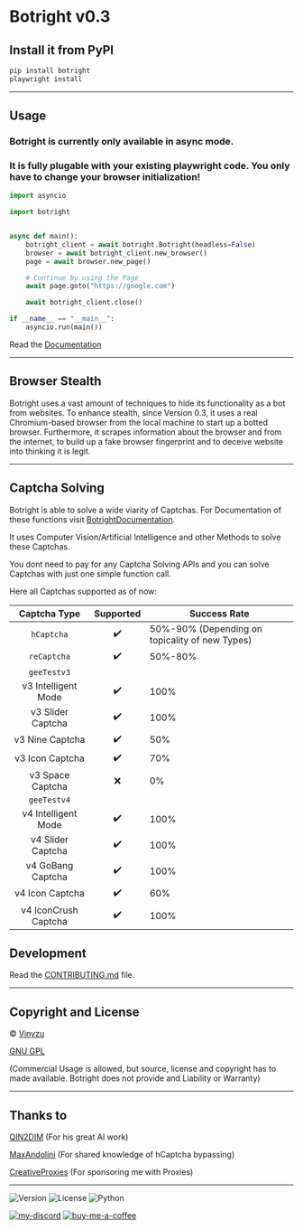 # Botright v0.3

## Install it from PyPI

```bash
pip install botright
playwright install
```

---

## Usage

### Botright is currently only available in async mode.
### It is fully plugable with your existing playwright code. You only have to change your browser initialization!

```py
import asyncio

import botright


async def main():
    botright_client = await botright.Botright(headless=False)
    browser = await botright_client.new_browser()
    page = await browser.new_page()

    # Continue by using the Page
    await page.goto("https://google.com")

    await botright_client.close()

if __name__ == "__main__":
    asyncio.run(main())
```

Read the [Documentation](https://botright.readthedocs.io/en/latest)

---

## Browser Stealth

Botright uses a vast amount of techniques to hide its functionality as a bot from websites.
To enhance stealth, since Version 0.3, it uses a real Chromium-based browser from the local machine to start up a botted browser.
Furthermore, it scrapes information about the browser and from the internet, to build up a fake browser fingerprint and to deceive website into thinking it is legit.

---

## Captcha Solving

Botright is able to solve a wide viarity of Captchas.
For Documentation of these functions visit [BotrightDocumentation](botright.md).

It uses Computer Vision/Artificial Intelligence and other Methods to solve these Captchas.

You dont need to pay for any Captcha Solving APIs and you can solve Captchas with just one simple function call.

Here all Captchas supported as of now:

| Captcha Type | Supported | Success Rate                                   |
|:--------------:|:--------------:|------------------------------------------------|
| `hCaptcha` | ✔️ | 50%-90% (Depending on topicality of new Types) |
| `reCaptcha` | ✔️ | 50%-80%                                        |
| `geeTestv3` |
| v3 Intelligent Mode | ✔️ | 100%                                           |
| v3 Slider Captcha | ✔️ | 100%                                           |
| v3 Nine Captcha | ✔️ | 50%                                            |
| v3 Icon Captcha | ✔️ | 70%                                            |
| v3 Space Captcha | ❌ | 0%                                             |
| `geeTestv4` |
| v4 Intelligent Mode | ✔️ | 100%                                           |
| v4 Slider Captcha | ✔️ | 100%                                           |
| v4 GoBang Captcha | ✔️ | 100%                                           |
| v4 Icon Captcha | ✔️ | 60%                                            |
| v4 IconCrush Captcha | ✔️ | 100%                                           |

## Development

Read the [CONTRIBUTING.md](https://github.com/Vinyzu/Botright/blob/main/CONTRIBUTING.md) file.

---

## Copyright and License
© [Vinyzu](https://github.com/Vinyzu/)

[GNU GPL](https://choosealicense.com/licenses/gpl-3.0/)

(Commercial Usage is allowed, but source, license and copyright has to made available. Botright does not provide and Liability or Warranty)

---

## Thanks to

[QIN2DIM](https://github.com/QIN2DIM/) (For his great AI work)

[MaxAndolini](https://github.com/MaxAndolini) (For shared knowledge of hCaptcha bypassing)

[CreativeProxies](https://creativeproxies.com) (For sponsoring me with Proxies)

---

![Version](https://img.shields.io/badge/Botright-v0.3-blue)
![License](https://img.shields.io/badge/License-GNU%20GPL-green)
![Python](https://img.shields.io/badge/Python-v3.x-lightgrey)

[![my-discord](https://img.shields.io/badge/My_Discord-000?style=for-the-badge&logo=google-chat&logoColor=blue)](https://discordapp.com/users/935224495126487150)
[![buy-me-a-coffee](https://img.shields.io/badge/Buy_Me_A_Coffee-000?style=for-the-badge&logo=ko-fi&logoColor=brown)](https://ko-fi.com/vinyzu)